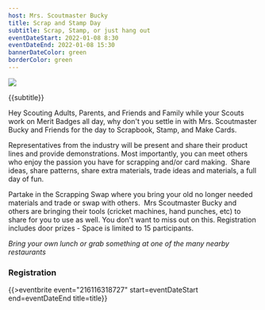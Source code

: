 ```yaml
---
host: Mrs. Scoutmaster Bucky
title: Scrap and Stamp Day
subtitle: Scrap, Stamp, or just hang out
eventDateStart: 2022-01-08 8:30
eventDateEnd: 2022-01-08 15:30
bannerDateColor: green
borderColor: green
---
```


<div class="W(50%)--_s W(75%)--s M(a)">
<img src="{{@root.rootPath}}images/mrs-scoutmaster-bucky-stamp-and-scrap-day.jpg" class="W(100%)" />
</div>

<div class="D(f) Jc(c) Fz(2em) Fw(b)">

{{subtitle}}

</div>

Hey Scouting Adults, Parents, and Friends and Family while your Scouts work on Merit Badges all day, why don't you settle in with Mrs. Scoutmaster Bucky and Friends for the day to Scrapbook, Stamp, and Make Cards.

Representatives from the industry will be present and share their product lines and provide demonstrations. Most importantly, you can meet others who enjoy the passion you have for scrapping and/or card making.  Share ideas, share patterns, share extra materials, trade ideas and materials, a full day of fun.

Partake in the Scrapping Swap where you bring your old no longer needed materials and trade or swap with others.  Mrs Scoutmaster Bucky and others are bringing their tools (cricket machines, hand punches, etc) to share for you to use as well. You don't want to miss out on this. Registration includes door prizes - Space is limited to 15 participants.

*Bring your own lunch or grab something at one of the many nearby restaurants*

### Registration

{{>eventbrite event="216116318727" start=eventDateStart end=eventDateEnd title=title}}

